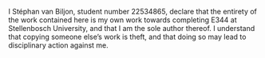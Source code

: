 I Stéphan van Biljon, student number 22534865, declare
that the entirety of the work contained here is my own work towards completing E344 at Stellenbosch
University, and that I am the sole author thereof. I understand that copying someone else’s work is
theft, and that doing so may lead to disciplinary action against me.
